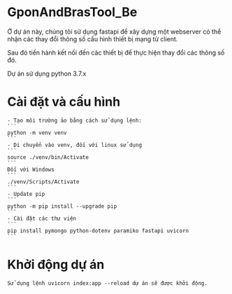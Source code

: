 ﻿# GponAndBrasTool_Be

Ở dự án này, chúng tôi sử dụng fastapi để xây dựng một webserver có thể nhận các thay đổi thông số cấu hình thiết bị mạng từ client.

Sau đó tiến hành kết nối đến các thiết bị để thực hiện thay đổi các thông số đó.

Dự án sử dụng python 3.7.x

# Cài đặt và cấu hình

    - Tạo môi trường ảo bằng cách sử dụng lệnh:
    ```
    python -m venv venv
    ```
    - Di chuyển vào venv, đối với linux sử dụng 
    ```
    source ./venv/bin/Activate
    ```
    Đối với Windows 
    ```
    ./venv/Scripts/Activate
    ```
    - Update pip 
    ```
    python -m pip install --upgrade pip
    ```
    - Cài đặt các thư viện
    ```
    pip install pymongo python-dotenv paramiko fastapi uvicorn
    ```

# Khởi động dự án

    Sử dụng lệnh uvicorn index:app --reload dự án sẽ được khởi động.
